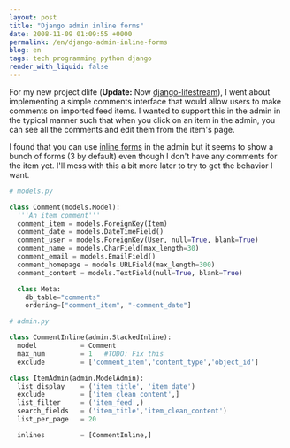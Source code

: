 ```yaml
---
layout: post
title: "Django admin inline forms"
date: 2008-11-09 01:09:55 +0000
permalink: /en/django-admin-inline-forms
blog: en
tags: tech programming python django
render_with_liquid: false
---
```


For my new project dlife (**Update:** Now
[django-lifestream](http://bitbucket.org/IanLewis/django-lifestream/)), I went
about implementing a simple comments interface that would allow users to make
comments on imported feed items. I wanted to support this in the admin in the
typical manner such that when you click on an item in the admin, you can see
all the comments and edit them from the item's page.

I found that you can use [inline
forms](http://docs.djangoproject.com/en/dev/ref/contrib/admin/#inlinemodeladmin-objects)
in the admin but it seems to show a bunch of forms (3 by default) even though I
don't have any comments for the item yet. I'll mess with this a bit more later
to try to get the behavior I want.

```python
# models.py

class Comment(models.Model):
  '''An item comment'''
  comment_item = models.ForeignKey(Item)
  comment_date = models.DateTimeField()
  comment_user = models.ForeignKey(User, null=True, blank=True)
  comment_name = models.CharField(max_length=30)
  comment_email = models.EmailField()
  comment_homepage = models.URLField(max_length=300)
  comment_content = models.TextField(null=True, blank=True)

  class Meta:
    db_table="comments"
    ordering=["comment_item", "-comment_date"]
```

```python
# admin.py

class CommentInline(admin.StackedInline):
  model           = Comment
  max_num         = 1   #TODO: Fix this
  exclude         = ['comment_item','content_type','object_id']

class ItemAdmin(admin.ModelAdmin):
  list_display    = ('item_title', 'item_date')
  exclude         = ['item_clean_content',]
  list_filter     = ('item_feed',)
  search_fields   = ('item_title','item_clean_content')
  list_per_page   = 20

  inlines         = [CommentInline,]
```
